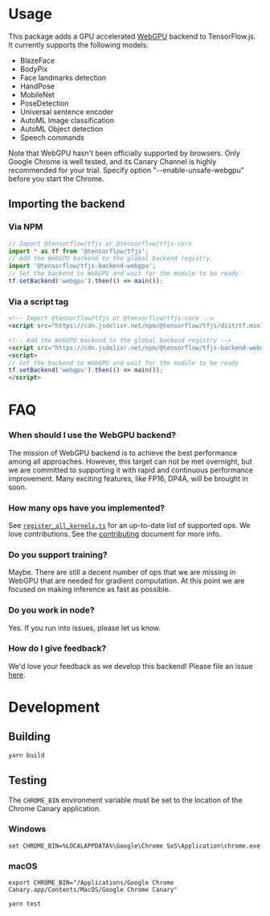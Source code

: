 # Usage

This package adds a GPU accelerated [WebGPU](https://www.w3.org/TR/webgpu/)
backend to TensorFlow.js. It currently supports
the following models:
- BlazeFace
- BodyPix
- Face landmarks detection
- HandPose
- MobileNet
- PoseDetection
- Universal sentence encoder
- AutoML Image classification
- AutoML Object detection
- Speech commands

Note that WebGPU hasn't been officially supported by browsers. Only Google
Chrome is well tested, and its Canary Channel is highly recommended for your
trial. Specify option "--enable-unsafe-webgpu" before you start the Chrome.


## Importing the backend

### Via NPM

```js
// Import @tensorflow/tfjs or @tensorflow/tfjs-core
import * as tf from '@tensorflow/tfjs';
// Add the WebGPU backend to the global backend registry.
import '@tensorflow/tfjs-backend-webgpu';
// Set the backend to WebGPU and wait for the module to be ready.
tf.setBackend('webgpu').then(() => main());
```

### Via a script tag

```html
<!-- Import @tensorflow/tfjs or @tensorflow/tfjs-core -->
<script src="https://cdn.jsdelivr.net/npm/@tensorflow/tfjs/dist/tf.min.js"> </script>

<!-- Add the WebGPU backend to the global backend registry -->
<script src="https://cdn.jsdelivr.net/npm/@tensorflow/tfjs-backend-webgpu/dist/tf-backend-webgpu.js"></script>
<script>
// Set the backend to WebGPU and wait for the module to be ready
tf.setBackend('webgpu').then(() => main());
</script>
```

# FAQ

### When should I use the WebGPU backend?
The mission of WebGPU backend is to achieve the best performance among all
approaches. However, this target can not be met overnight, but we are committed
to supporting it with rapid and continuous performance improvement. Many
exciting features, like FP16, DP4A, will be brought in soon.

### How many ops have you implemented?
See [`register_all_kernels.ts`](https://github.com/tensorflow/tfjs/blob/master/tfjs-backend-webgpu/src/register_all_kernels.ts)
for an up-to-date list of supported ops. We love contributions. See the
[contributing](https://github.com/tensorflow/tfjs/blob/master/CONTRIBUTING.md#adding-functionality)
document for more info.

### Do you support training?
Maybe. There are still a decent number of ops that we are missing in WebGPU that
are needed for gradient computation. At this point we are focused on making
inference as fast as possible.

### Do you work in node?
Yes. If you run into issues, please let us know.

### How do I give feedback?
We'd love your feedback as we develop this backend! Please file an issue
[here](https://github.com/tensorflow/tfjs/issues/new).

# Development

## Building

```sh
yarn build
```

## Testing
The `CHROME_BIN` environment variable must be set to the location of the Chrome
Canary application.

### Windows
`set CHROME_BIN=%LOCALAPPDATA%\Google\Chrome SxS\Application\chrome.exe`

### macOS
`export CHROME_BIN="/Applications/Google Chrome Canary.app/Contents/MacOS/Google Chrome Canary"`

```sh
yarn test
```
